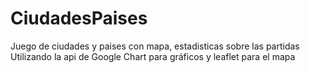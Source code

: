 # CiudadesPaises
Juego de ciudades y paises con mapa, estadisticas sobre las partidas
Utilizando la api de Google Chart para gráficos y leaflet para el mapa
